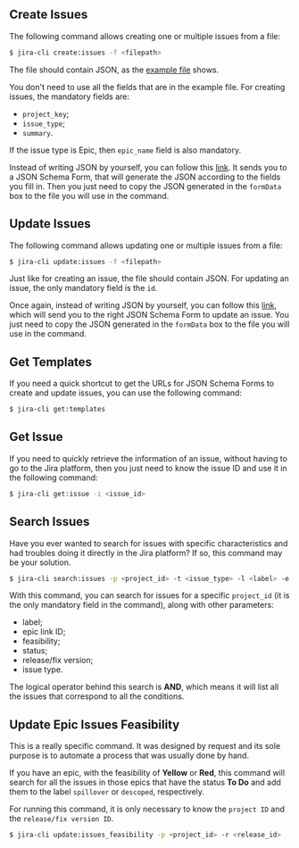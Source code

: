 ## Create Issues

The following command allows creating one or multiple issues from a file:

```bash
$ jira-cli create:issues -f <filepath> 
```

The file should contain JSON, as the [example file](./../file.json) shows.

You don't need to use all the fields that are in the example file. For creating issues, the mandatory fields are: 
- `project_key`;
- `issue_type`;
- `summary`.

If the issue type is Epic, then `epic_name` field is also mandatory.

Instead of writing JSON by yourself, you can follow this [link](t.ly/BGRx). It sends you to a JSON Schema Form, that will generate the JSON according to the fields you fill in. Then you just need to copy the JSON generated in the `formData` box to the file you will use in the command.


## Update Issues

The following command allows updating one or multiple issues from a file:

```bash
$ jira-cli update:issues -f <filepath> 
```

Just like for creating an issue, the file should contain JSON. For updating an issue, the only mandatory field is the `id`.

Once again, instead of writing JSON by yourself, you can follow this [link](t.ly/MNUG), which will send you to the right JSON Schema Form to update an issue. You just need to copy the JSON generated in the `formData` box to the file you will use in the command.

## Get Templates

If you need a quick shortcut to get the URLs for JSON Schema Forms to create and update issues, you can use the following command:

```bash
$ jira-cli get:templates 
```

## Get Issue

If you need to quickly retrieve the information of an issue, without having to go to the Jira platform, then you just need to know the issue ID and use it in the following command:

```bash
$ jira-cli get:issue -i <issue_id>
```

## Search Issues

Have you ever wanted to search for issues with specific characteristics and had troubles doing it directly in the Jira platform? If so, this command may be your solution. 

```bash
$ jira-cli search:issues -p <project_id> -t <issue_type> -l <label> -e <epic_link_id> -f <feasibility> -s <status> -r <release>
```

With this command, you can search for issues for a specific `project_id` (it is the only mandatory field in the command), along with other parameters:
- label;
- epic link ID;
- feasibility;
- status;
- release/fix version;
- issue type.

The logical operator behind this search is **AND**, which means it will list all the issues that correspond to all the conditions.

## Update Epic Issues Feasibility

This is a really specific command. It was designed by request and its sole purpose is to automate a process that was usually done by hand. 

If you have an epic, with the feasibility of **Yellow** or **Red**, this command will search for all the issues in those epics that have the status **To Do** and add them to the label `spillover` or `descoped`, respectively.

For running this command, it is only necessary to know the `project ID` and the `release/fix version ID`. 

```bash
$ jira-cli update:issues_feasibility -p <project_id> -r <release_id>
```
